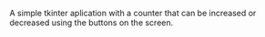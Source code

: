 A simple tkinter aplication with a counter that can be increased or decreased using the buttons on the screen.
